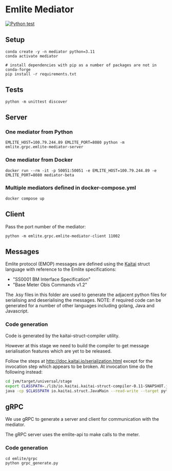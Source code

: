 # Emlite Mediator

[![Python test](https://github.com/cepro/emlite-mediator/actions/workflows/python-test.yml/badge.svg)](https://github.com/cepro/emlite-mediator/actions/workflows/python-test.yml)

## Setup

```
conda create -y -n mediator python=3.11
conda activate mediator

# install dependencies with pip as a number of packages are not in conda-forge
pip install -r requirements.txt
```

## Tests

```
python -m unittest discover
```

## Server

### One mediator from Python

```
EMLITE_HOST=100.79.244.89 EMLITE_PORT=8080 python -m emlite.grpc.emlite-mediator-server
```

### One mediator from Docker

```
docker run --rm -it -p 50051:50051 -e EMLITE_HOST=100.79.244.89 -e EMLITE_PORT=8080 mediator-beta
```

### Multiple mediators defined in docker-compose.yml

```
docker compose up
```

## Client

Pass the port number of the mediator:

```
python -m emlite.grpc.emlite-mediator-client 11002
```

## Messages

Emlite protocol (EMOP) messages are defined using the
[Kaitai](https://kaitai.io) struct language with reference to the Emlite
specifications:

- "SS0001 BM Interface Specification"
- "Base Meter Obis Commands v1.2"

The .ksy files in this folder are used to generate the adjacent python files for
serialising and deserialising the messages. NOTE: if required code can be
generated for a number of other languages including golang, Java and Javascript.

### Code generation

Code is generated by the kaitai-struct-compiler utility.

However at this stage we need to build the compiler to get message serialisation
features which are yet to be released.

Follow the steps at http://doc.kaitai.io/serialization.html except for the
invocation step which appears to be broken. At invocation time do the following
instead:

```sh
cd jvm/target/universal/stage
export CLASSPATH=./lib/io.kaitai.kaitai-struct-compiler-0.11-SNAPSHOT.jar:./lib/org.scala-lang.scala-library-2.12.12.jar:./lib/com.github.scopt.scopt_2.12-3.6.0.jar:./lib/com.lihaoyi.fastparse_2.12-1.0.0.jar:./lib/org.yaml.snakeyaml-1.28.jar:./lib/com.lihaoyi.fastparse-utils_2.12-1.0.0.jar:./lib/com.lihaoyi.sourcecode_2.12-0.1.4.jar
java -cp $CLASSPATH io.kaitai.struct.JavaMain --read-write --target python emlite_frame.ksy
```

## gRPC

We use gRPC to generate a server and client for communication with the mediator.

The gRPC server uses the emlite-api to make calls to the meter.

### Code generation

```
cd emlite/grpc
python grpc_generate.py
```
